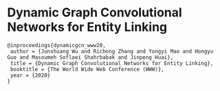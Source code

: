 # Dynamic Graph Convolutional Networks for Entity Linking

```
@inproceedings{dynamicgcn_www20,
 author = {Junshuang Wu and Richong Zhang and Yongyi Mao and Hongyu Guo and Masoumeh Soflaei Shahrbabak and Jinpeng Huai},
 title = {Dynamic Graph Convolutional Networks for Entity Linking},
 booktitle = {The World Wide Web Conference (WWW)},
 year = {2020}
} 
```
